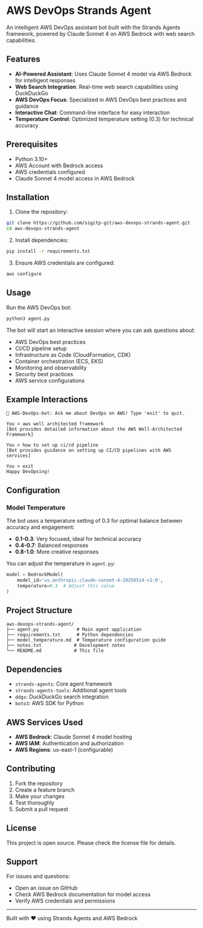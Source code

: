# AWS DevOps Strands Agent

An intelligent AWS DevOps assistant bot built with the Strands Agents framework, powered by Claude Sonnet 4 on AWS Bedrock with web search capabilities.

## Features

- **AI-Powered Assistant**: Uses Claude Sonnet 4 model via AWS Bedrock for intelligent responses
- **Web Search Integration**: Real-time web search capabilities using DuckDuckGo
- **AWS DevOps Focus**: Specialized in AWS DevOps best practices and guidance
- **Interactive Chat**: Command-line interface for easy interaction
- **Temperature Control**: Optimized temperature setting (0.3) for technical accuracy

## Prerequisites

- Python 3.10+
- AWS Account with Bedrock access
- AWS credentials configured
- Claude Sonnet 4 model access in AWS Bedrock

## Installation

1. Clone the repository:
```bash
git clone https://github.com/sigitp-git/aws-devops-strands-agent.git
cd aws-devops-strands-agent
```

2. Install dependencies:
```bash
pip install -r requirements.txt
```

3. Ensure AWS credentials are configured:
```bash
aws configure
```

## Usage

Run the AWS DevOps bot:

```bash
python3 agent.py
```

The bot will start an interactive session where you can ask questions about:
- AWS DevOps best practices
- CI/CD pipeline setup
- Infrastructure as Code (CloudFormation, CDK)
- Container orchestration (ECS, EKS)
- Monitoring and observability
- Security best practices
- AWS service configurations

## Example Interactions

```
🚀 AWS-DevOps-bot: Ask me about DevOps on AWS! Type 'exit' to quit.

You > aws well architected framework
[Bot provides detailed information about the AWS Well-Architected Framework]

You > how to set up ci/cd pipeline
[Bot provides guidance on setting up CI/CD pipelines with AWS services]

You > exit
Happy DevOpsing!
```

## Configuration

### Model Temperature
The bot uses a temperature setting of 0.3 for optimal balance between accuracy and engagement:
- **0.1-0.3**: Very focused, ideal for technical accuracy
- **0.4-0.7**: Balanced responses
- **0.8-1.0**: More creative responses

You can adjust the temperature in `agent.py`:
```python
model = BedrockModel(
    model_id='us.anthropic.claude-sonnet-4-20250514-v1:0', 
    temperature=0.3  # Adjust this value
)
```

## Project Structure

```
aws-devops-strands-agent/
├── agent.py              # Main agent application
├── requirements.txt      # Python dependencies
├── model_temperature.md  # Temperature configuration guide
├── notes.txt            # Development notes
└── README.md            # This file
```

## Dependencies

- `strands-agents`: Core agent framework
- `strands-agents-tools`: Additional agent tools
- `ddgs`: DuckDuckGo search integration
- `boto3`: AWS SDK for Python

## AWS Services Used

- **AWS Bedrock**: Claude Sonnet 4 model hosting
- **AWS IAM**: Authentication and authorization
- **AWS Regions**: us-east-1 (configurable)

## Contributing

1. Fork the repository
2. Create a feature branch
3. Make your changes
4. Test thoroughly
5. Submit a pull request

## License

This project is open source. Please check the license file for details.

## Support

For issues and questions:
- Open an issue on GitHub
- Check AWS Bedrock documentation for model access
- Verify AWS credentials and permissions

---

Built with ❤️ using Strands Agents and AWS Bedrock